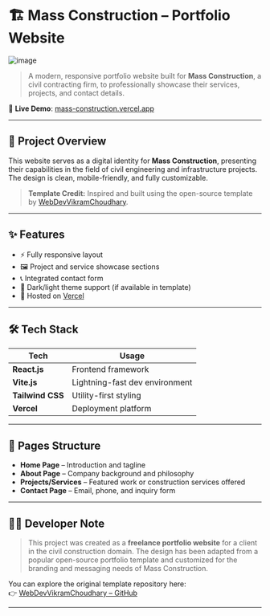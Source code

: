 # 🏗️ Mass Construction – Portfolio Website

![image](https://github.com/user-attachments/assets/59feeb20-e645-499f-be54-d6fa0926d8d0)


> A modern, responsive portfolio website built for **Mass Construction**, a civil contracting firm, to professionally showcase their services, projects, and contact details.

🔗 **Live Demo**: [mass-construction.vercel.app](https://mass-construction.vercel.app/)

---

## 📌 Project Overview

This website serves as a digital identity for **Mass Construction**, presenting their capabilities in the field of civil engineering and infrastructure projects. The design is clean, mobile-friendly, and fully customizable.

> **Template Credit:** Inspired and built using the open-source template by [WebDevVikramChoudhary](https://github.com/WebDevVikramChoudhary).

---

## ✨ Features

- ⚡ Fully responsive layout
- 🖼️ Project and service showcase sections
- 📞 Integrated contact form
- 🌙 Dark/light theme support (if available in template)
- 🚀 Hosted on [Vercel](https://vercel.com)

---

## 🛠️ Tech Stack

| Tech          | Usage                          |
|---------------|--------------------------------|
| **React.js**  | Frontend framework             |
| **Vite.js**   | Lightning-fast dev environment |
| **Tailwind CSS** | Utility-first styling        |
| **Vercel**    | Deployment platform            |

---

## 🧱 Pages Structure

- **Home Page** – Introduction and tagline
- **About Page** – Company background and philosophy
- **Projects/Services** – Featured work or construction services offered
- **Contact Page** – Email, phone, and inquiry form

---

## 🧑‍💻 Developer Note

> This project was created as a **freelance portfolio website** for a client in the civil construction domain. The design has been adapted from a popular open-source portfolio template and customized for the branding and messaging needs of Mass Construction.

You can explore the original template repository here:  
👉 [WebDevVikramChoudhary – GitHub](https://github.com/WebDevVikramChoudhary)

---
